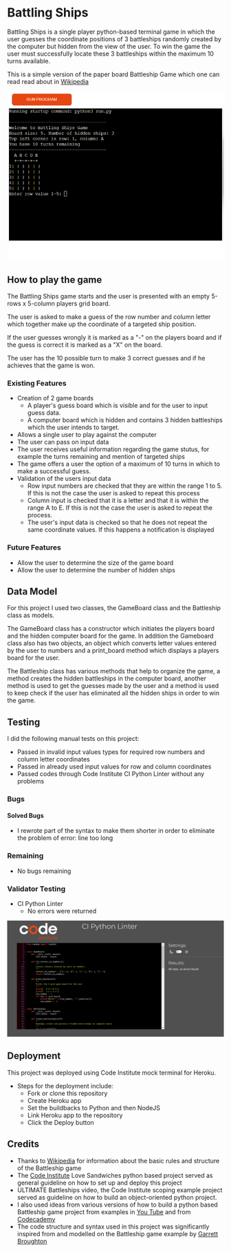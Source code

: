 # Battling Ships

Battling Ships is a single player python-based terminal game in which the user guesses the coordinate positions of 3 battleships randomly created by the computer but hidden from the view of the user. To win the game the user must successfully locate these 3 battleships within the maximum 10 turns available.

This is a simple version of the paper board Battleship Game which one can read read about in [Wikipedia](https://en.wikipedia.org/wiki/Battleship_(game))

![Battling Ships](assets/BattlingShips.png)
## How to play the game
The Battling Ships game starts and the user is presented with an empty 5-rows x 5-column players grid board. 

The user is asked to make a guess of the row number and column letter which together make up the coordinate of a targeted ship position.

If the user guesses wrongly it is marked as a "-" on the players board and if the guess is correct it is marked as a "X" on the board.

The user has the 10 possible turn to make 3 correct guesses and if he achieves that the game is won.


### Existing Features
- Creation of 2 game boards
    - A player's guess board which is visible and for the user to input guess data.
    - A computer board which is hidden and contains 3 hidden battleships which the user intends to target.
-  Allows a single user to play against the computer
- The user can pass on input data 
- The user receives useful information regarding the game stutus, for example the turns remaining and mention of targeted ships
- The game offers a user the option of a maximum of 10 turns in which to make a successful guess.
- Validation of the users input data 
    - Row input numbers are checked that they are within the range 1 to 5. If this is not the case the user is asked to repeat this process
    - Column input is checked that it is a letter and that it is within the range A to E. If this is not the case the user is asked to repeat the process.
    - The user's input data is checked so that he does not repeat the same coordinate values. If this happens a notification is displayed

### Future Features
- Allow the user to determine the size of the game board 
- Allow the user to determine the number of hidden ships
## Data Model
For this project I used two classes, the GameBoard class and the Battleship class as models.

The GameBoard class has a constructor which initiates the players board and the hidden computer board for the game. In addition the Gameboard class also has two objects, an object which converts letter values entered by the user to numbers and a print_board method which displays a players board for the user.

The Battleship class has various methods that help to organize the game, a method creates the hidden battleships in the computer board, another method is used to get the guesses made by the user and a method is used to keep check if the user has eliminated all the hidden ships in order to win the game.

## Testing
I did the following manual tests on this project:
- Passed in invalid input values types for required row numbers and column letter coordinates
- Passed in already used input values for row and column coordinates
- Passed codes through Code Institute CI Python Linter without any problems

### Bugs
#### Solved Bugs
- I rewrote part of the syntax to make them shorter in order to eliminate the problem of error: line too long

### Remaining 
- No bugs remaining

### Validator Testing
- CI Python Linter
    - No errors were returned

![CI Python Linter](assets/ci_python_linter.png)
## Deployment
This project was deployed using Code Institute mock terminal for Heroku.
- Steps for the deployment include:
    - Fork or clone this repository
    - Create Heroku app
    - Set the buildbacks to Python and then NodeJS
    - Link Heroku app to the repository
    - Click the Deploy button

## Credits
- Thanks to [Wikipedia](https://en.wikipedia.org/wiki/Battleship_(game)) for information about the basic rules and structure of the Battleship game
- The [Code Institute](https://codeinstitute.net/de/bildungsgutschein/?utm_term=code%20institute&utm_campaign=CI+-+UK+-+Search+-+Brand&utm_source=adwords&utm_medium=ppc&hsa_acc=8983321581&hsa_cam=16493764737&hsa_grp=132915436926&hsa_ad=635790877672&hsa_src=g&hsa_tgt=kwd-342001843376&hsa_kw=code%20institute&hsa_mt=p&hsa_net=adwords&hsa_ver=3&gclid=EAIaIQobChMIlK3x476__AIVHhkGAB23MAJmEAAYAiAAEgJWRfD_BwE) Love Sandwiches python based project served as general guideline on how to set up and deploy this project
- ULTIMATE Battleships video, the Code Institute scoping example project served as guideline on how to build an object-oriented python project.
- I also used ideas from various versions of how to build a python based Battleship game project from examples in [You Tube](https://www.youtube.com/) and from [Codecademy](http://www.codecademy.com/)
- The code structure and syntax used in this project was significantly inspired from and modelled on the Battleship game example by [Garrett Broughton](https://www.youtube.com/watch?v=alJH_c9t4zw)



